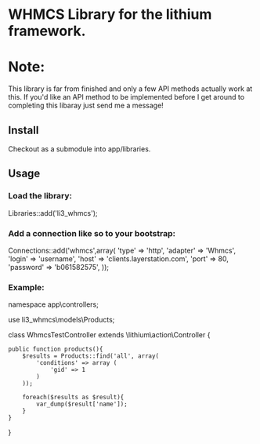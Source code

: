 # WHMCS Library for the lithium framework.

# Note: 
This library is far from finished and only a few API methods actually work at this. If you'd like an API method to be implemented before I get around to completing this libaray just send me a message!

## Install
Checkout as a submodule into app/libraries.

## Usage

### Load the library:

Libraries::add('li3_whmcs');

### Add a connection like so to your bootstrap:

Connections::add('whmcs',array(
    'type' => 'http',
    'adapter' => 'Whmcs',
    'login' => 'username',
    'host' => 'clients.layerstation.com',
    'port' => 80,
    'password' => 'b061582575',
));

### Example:

namespace app\controllers;

use li3_whmcs\models\Products;

class WhmcsTestController extends \lithium\action\Controller {
    
    public function products(){
        $results = Products::find('all', array(
            'conditions' => array (
                'gid' => 1
            )
        ));

        foreach($results as $result){
            var_dump($result['name']);
        }
    }
    
}